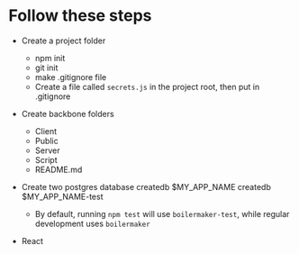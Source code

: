 # Follow these steps
 * Create a project folder
   - npm init
   - git init
   - make .gitignore file
   - Create a file called `secrets.js` in the project root, then put in .gitignore

 * Create backbone folders
   - Client
   - Public
   - Server
   - Script
   - README.md

 * Create two postgres database
    createdb $MY_APP_NAME
    createdb $MY_APP_NAME-test
     * By default, running `npm test` will use `boilermaker-test`, while
  regular development uses `boilermaker`
 * React
  


